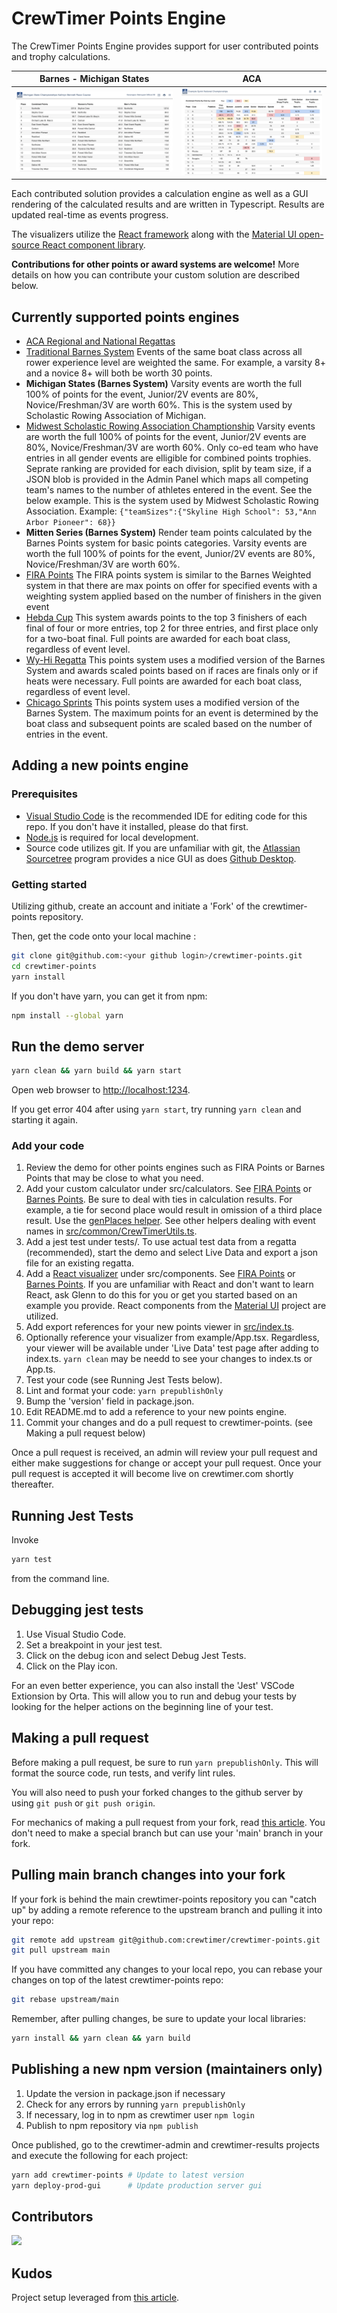 # CrewTimer Points Engine

The CrewTimer Points Engine provides support for user contributed points and trophy calculations.

| Barnes - Michigan States                       | ACA                                      |
| ---------------------------------------------- | ---------------------------------------- |
| ![Barnes Example](./docs/Barnes%20Example.png) | ![ACA Example](./docs/ACA%20Example.png) |

Each contributed solution provides a calculation engine as well as a GUI rendering of the
calculated results and are written in Typescript.  Results are updated real-time as events progress.

The visualizers utilize the [React framework](https://react.dev/) along with the [Material UI open-source React component library](https://mui.com/material-ui/getting-started/overview/).

**Contributions for other points or award systems are welcome!**  More details on how you can contribute your custom solution are described below.

## Currently supported points engines

* [ACA Regional and National Regattas](docs/ACA-SprintRacingRules-v2023.pdf)
* [Traditional Barnes System](https://en.wikipedia.org/wiki/Julius_H._Barnes_Points_Trophy) Events of the same boat class across all rower experience level are weighted the same. For example, a varsity 8+ and a novice 8+ will both be worth 30 points.
* **Michigan States (Barnes System)** Varsity events are worth the full 100% of points for the event, Junior/2V events are 80%, Novice/Freshman/3V are worth 60%. This is the system used by Scholastic Rowing Association of Michigan.
* [Midwest Scholastic Rowing Association Champtionship](docs/MRSA-Championship-RegattaRules.20240401.pdf) Varsity events are worth the full 100% of points for the event, Junior/2V events are 80%, Novice/Freshman/3V are worth 60%. Only co-ed team who have entries in all gender events are elligible for combined points trophies. Seprate ranking are provided for each division, split by team size, if a JSON blob is provided in the Admin Panel which maps all competing team's names to the number of athletes entered in the event. See the below example. This is the system used by Midwest Scholastic Rowing Association. Example: ```{"teamSizes":{"Skyline High School": 53,"Ann Arbor Pioneer": 68}}```
* **Mitten Series (Barnes System)** Render team points calculated by the Barnes Points system for basic points categories.  Varsity events are worth the full 100% of points for the event, Junior/2V events are 80%, Novice/Freshman/3V are worth 60%.
* [FIRA Points](docs/FIRAPointsRules.pdf) The FIRA points system is similar to the Barnes Weighted system in that there are max points on offer for specified events with a weighting system applied based on the number of finishers in the given event
* [Hebda Cup](docs/HebdaScoring.pdf) This system awards points to the top 3 finishers of each final of four or more entries, top 2 for three entries, and first place only for a two-boat final. Full points are awarded for each boat class, regardless of event level.
* [Wy-Hi Regatta](docs/WyHiScoring.pdf) This points system uses a modified version of the Barnes System and awards scaled points based on if races are finals only or if heats were necessary. Full points are awarded for each boat class, regardless of event level.
* [Chicago Sprints](docs/SprintsPoints.pdf) This points system uses a modified version of the Barnes System. The maximum points for an event is determined by the boat class and subsequent points are scaled based on the number of entries in the event.


## Adding a new points engine

### Prerequisites

* [Visual Studio Code](https://code.visualstudio.com/) is the recommended IDE for editing code for this repo.  If you don't have it installed, please do that first.
* [Node.js](https://nodejs.org/en) is required for local development.
* Source code utilizes git.  If you are unfamiliar with git, the [Atlassian Sourcetree](https://www.sourcetreeapp.com/) program provides a nice GUI as does [Github Desktop](https://desktop.github.com/).

### Getting started

Utilizing github, create an account and initiate a 'Fork' of the crewtimer-points repository.

Then, get the code onto your local machine :

```bash
git clone git@github.com:<your github login>/crewtimer-points.git
cd crewtimer-points
yarn install
```

If you don't have yarn, you can get it from npm:

```bash
npm install --global yarn
```

## Run the demo server

```bash
yarn clean && yarn build && yarn start
```

Open web browser to [http://localhost:1234](http://localhost:1234).

If you get error 404 after using ```yarn start```, try running ```yarn clean``` and starting it again.

### Add your code

1. Review the demo for other points engines such as FIRA Points or Barnes Points that may be close to what you need.
2. Add your custom calculator under src/calculators. See [FIRA Points](src/calculators/FIRAPointsCalc.ts) or [Barnes Points](src/calculators/BarnesPointsCalc.ts). Be sure to deal with ties in calculation results.  For example, a tie for second place would result in omission of a third place result. Use the [genPlaces helper](https://github.com/crewtimer/crewtimer-points/blob/main/src/calculators/FIRAPointsCalc.ts#L180C3-L183C67).  See other helpers dealing with event names in [src/common/CrewTimerUtils.ts](src/common/CrewTimerUtils.ts).
3. Add a jest test under tests/.  To use actual test data from a regatta (recommended), start the demo and select Live Data and export a json file for an existing regatta.
4. Add a [React visualizer](https://react.dev/) under src/components. See [FIRA Points](src/components/FIRAPoints.tsx) or [Barnes Points](src/components/BarnesPoints.tsx). If you are unfamiliar with React and don't want to learn React, ask Glenn to do this for you or get you started based on an example you provide.  React components from the [Material UI](https://mui.com/material-ui/getting-started/) project are utilized.
5. Add export references for your new points viewer in [src/index.ts](src/index.ts).
6. Optionally reference your visualizer from example/App.tsx.  Regardless, your viewer will be available under 'Live Data' test page after adding to index.ts.  `yarn clean` may be needd to see your changes to index.ts or App.ts.
7. Test your code (see Running Jest Tests below).
8. Lint and format your code: ```yarn prepublishOnly```
9. Bump the 'version' field in package.json.
10. Edit README.md to add a reference to your new points engine.
11. Commit your changes and do a pull request to crewtimer-points. (see Making a pull request below)

Once a pull request is received, an admin will review your pull request and either make suggestions for change or accept your pull request.   Once your pull request is accepted it will become live on crewtimer.com shortly thereafter.

## Running Jest Tests

Invoke

```bash
yarn test
```

from the command line.

## Debugging jest tests

1. Use Visual Studio Code.
2. Set a breakpoint in your jest test.
3. Click on the debug icon and select Debug Jest Tests.
4. Click on the Play icon.

For an even better experience, you can also install the 'Jest' VSCode Extionsion by Orta.  This will allow you to run and debug your tests by looking for the helper actions on the beginning line of your test.

## Making a pull request

Before making a pull request, be sure to run ```yarn prepublishOnly```.  This will format the source code, run tests, and verify lint rules.

You will also need to push your forked changes to the github server by using `git push` or `git push origin`.

For mechanics of making a pull request from your fork, read [this article](https://docs.github.com/en/pull-requests/collaborating-with-pull-requests/proposing-changes-to-your-work-with-pull-requests/creating-a-pull-request-from-a-fork).  You don't need to make a special branch but can use your 'main' branch in your fork.

## Pulling main branch changes into your fork

If your fork is behind the main crewtimer-points repository you can "catch up" by adding a remote reference to the upstream branch and pulling it into your repo:

```bash
git remote add upstream git@github.com:crewtimer/crewtimer-points.git
git pull upstream main
```

If you have committed any changes to your local repo, you can rebase your changes on top of the latest crewtimer-points repo:

```bash
git rebase upstream/main
```

Remember, after pulling changes, be sure to update your local libraries:

```bash
yarn install && yarn clean && yarn build
```

## Publishing a new npm version (maintainers only)

1. Update the version in package.json if necessary
2. Check for any errors by running ```yarn prepublishOnly```
3. If necessary, log in to npm as crewtimer user  ```npm login```
4. Publish to npm repository via ```npm publish```

Once published, go to the crewtimer-admin and crewtimer-results projects and execute the following for each project:

```bash
yarn add crewtimer-points # Update to latest version
yarn deploy-prod-gui      # Update production server gui
```

## Contributors

<!-- markdownlint-disable-next-line -->
[![](https://contrib.rocks/image?repo=crewtimer/crewtimer-points)](https://github.com/crewtimer/crewtimer-points/graphs/contributors)

## Kudos

Project setup leveraged from [this article](https://betterprogramming.pub/how-to-create-and-publish-react-typescript-npm-package-with-demo-and-automated-build-80c40ec28aca).
